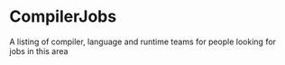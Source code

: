 # CompilerJobs
A listing of compiler, language and runtime teams for people looking for jobs in this area
